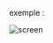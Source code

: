 exemple :

![screen](https://github.com/fk-crafter/html-css-card/assets/127132293/31d8bbc9-779b-4525-b4da-86e6221385b8)
